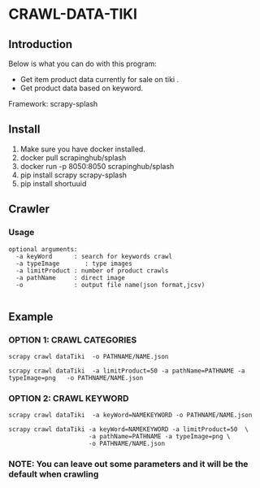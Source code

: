 # CRAWL-DATA-TIKI
## Introduction
Below is what you can do with this program:
- Get item product  data currently for sale on tiki .
- Get product data based on keyword.

Framework: scrapy-splash


## Install
1. Make sure you have docker installed.
2. docker pull scrapinghub/splash
3. docker run -p 8050:8050 scrapinghub/splash
4. pip install scrapy scrapy-splash
5. pip install shortuuid

## Crawler
### Usage
```
optional arguments:
  -a keyWord      : search for keywords crawl
  -a typeImage       : type images 
  -a limitProduct : number of product crawls
  -a pathName     : direct image
  -o              : output file name(json format,jcsv)
  
```
## Example
### OPTION 1: CRAWL CATEGORIES
```
scrapy crawl dataTiki  -o PATHNAME/NAME.json
```
```
scrapy crawl dataTiki  -a limitProduct=50 -a pathName=PATHNAME -a typeImage=png   -o PATHNAME/NAME.json
```
### OPTION 2: CRAWL KEYWORD
```
scrapy crawl dataTiki  -a keyWord=NAMEKEYWORD -o PATHNAME/NAME.json
```
```
scrapy crawl dataTiki -a keyWord=NAMEKEYWORD -a limitProduct=50  \
                      -a pathName=PATHNAME -a typeImage=png \
                      -o PATHNAME/NAME.json
```

### NOTE: You can leave out some parameters and it will be the default when crawling


